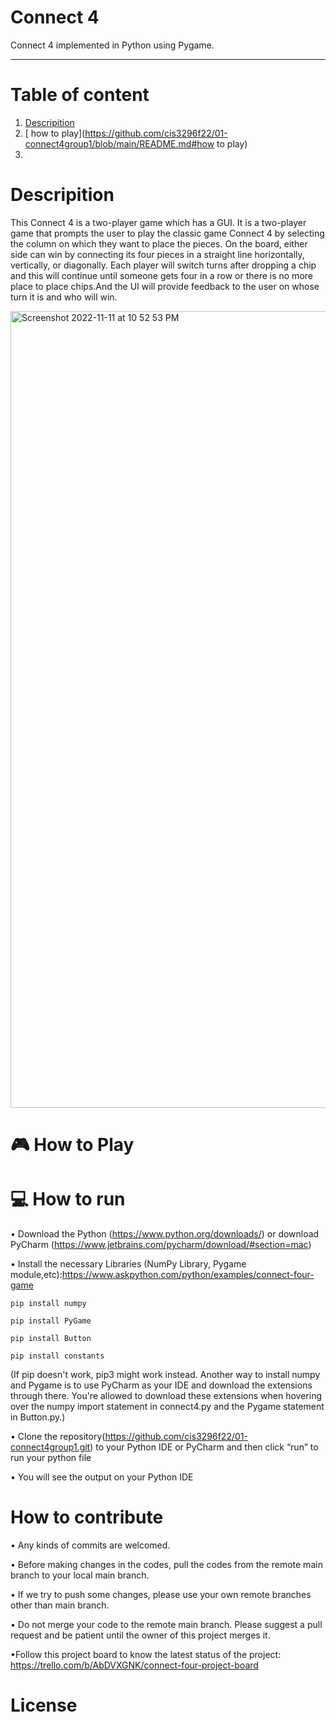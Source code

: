

# Connect 4 


Connect 4 implemented in Python using Pygame.

-----------------------------------------------------------------------------------------------------------------------------------------------------------
# Table of content
1. [ Descripition](https://github.com/cis3296f22/01-connect4group1/blob/main/README.md#descripition) 
2. [ how to play](https://github.com/cis3296f22/01-connect4group1/blob/main/README.md#how to play) 
3.


# Descripition 

This Connect 4 is a two-player game which has a GUI. It is a two-player game that prompts the user to play the classic game Connect 4 by selecting the column on which they want to place the pieces. On the board, either side can win by connecting its four pieces in a straight line horizontally, vertically, or diagonally. Each player will switch turns after dropping a chip and this will continue until someone gets four in a row or there is no more place to place chips.And the UI will provide feedback to the user on whose turn it is and who will win.


<img width="1275" alt="Screenshot 2022-11-11 at 10 52 53 PM" src="https://user-images.githubusercontent.com/64655186/201456421-1c3c1a7c-ede4-4b13-bebe-9c3873498b93.png">



# 🎮  How to Play






# 💻 How to run


•	Download the Python (https://www.python.org/downloads/) or download PyCharm (https://www.jetbrains.com/pycharm/download/#section=mac)

• Install the  necessary Libraries (NumPy Library, Pygame module,etc):https://www.askpython.com/python/examples/connect-four-game
  
   ```
   pip install numpy
   ```
   ``` 
   pip install PyGame
   ```
   ```
   pip install Button
   ```
   ```
   pip install constants
   ```

  (If pip doesn't work, pip3 might work instead. Another way to install numpy and Pygame is to use PyCharm as your IDE and download the extensions through there. You're allowed to download these extensions when hovering over the numpy import statement in connect4.py and the Pygame statement in Button.py.)

  
  
 • 	Clone the repository(https://github.com/cis3296f22/01-connect4group1.git) to your Python IDE or PyCharm and then click “run” to run  your python file 
  
 • You will see the output on your Python IDE
 



# How to contribute
•	Any kinds of commits are welcomed.

•	Before making changes in the codes, pull the codes from the remote main branch to your local main branch.

•	If we try to push some changes, please use your  own remote branches other than main branch.

•	Do not merge your code to the remote main branch. Please suggest a pull request and be patient until the owner of this project merges it.

•Follow this project board to know the latest status of the project: https://trello.com/b/AbDVXGNK/connect-four-project-board

# License 



